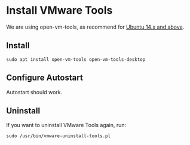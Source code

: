 # Install VMware Tools

We are using open-vm-tools, as recommend for [Ubuntu 14.x and above](https://kb.vmware.com/s/article/1022525).

## Install

```
sudo apt install open-vm-tools open-vm-tools-desktop
```

## Configure Autostart
Autostart should work.

## Uninstall
If you want to uninstall VMware Tools again, run:
```shell
sudo /usr/bin/vmware-uninstall-tools.pl
```
